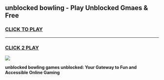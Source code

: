 
## unblocked bowling - Play Unblocked Gmaes & Free
<h3>
<a href="https://news.freeplayer.one?title=unblocked_bowling&ref=23F">CLICK TO PLAY</a></h3>
<hr>

<h3>
<a href="https://news.freeplayer.one?title=unblocked_bowling&ref=23F">CLICK 2 PLAY</a>
  
</h3>

<a href="https://news.freeplayer.one?title=unblocked_bowling&ref=23F/"><img src="https://clearcache.store/games.png"></a>


**unblocked bowling games unblocked: Your Gateway to Fun and Accessible Online Gaming**
